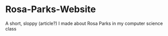 # Rosa-Parks-Website
A short, sloppy (article?) I made about Rosa Parks in my computer science class
